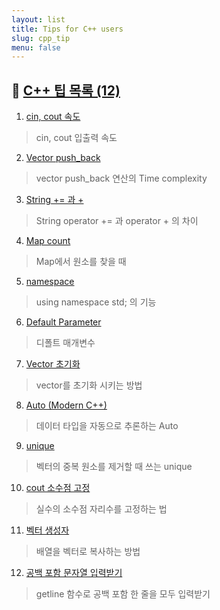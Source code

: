 ```yaml
---
layout: list
title: Tips for C++ users
slug: cpp_tip
menu: false
---
```



## 🚩 [C++ 팁 목록 (12)](../_featured_categories/cpp_tip.md)

1. [cin, cout 속도](../tips/cpp_tip/_posts/2020-06-30-cin-속도.md)
> cin, cout 입출력 속도

2. [Vector push_back](../tips/cpp_tip/_posts/2020-06-30-Vector-push_back.md)
>vector push_back 연산의 Time complexity 

3. [String += 과 +](../tips/cpp_tip/_posts/2020-06-30-String-+=-과-+.md)
> String operator += 과 operator + 의 차이
 
4. [Map count](../tips/cpp_tip/_posts/2020-06-30-Map-Count.md)
> Map에서 원소를 찾을 때

5. [namespace](../tips/cpp_tip/_posts/2020-06-30-Namespace.md)
> using namespace std; 의 기능

6. [Default Parameter](../tips/cpp_tip/_posts/2020-06-30-Default-Parameter.md)
> 디폴트 매개변수
 
7. [Vector 초기화](../tips/cpp_tip/_posts/2020-06-30-Vector-초기화.md)
> vector를 초기화 시키는 방법

8. [Auto (Modern C++)](../tips/cpp_tip/_posts/2020-06-30-Auto.md)
> 데이터 타입을 자동으로 추론하는 Auto

9. [unique](../tips/cpp_tip/_posts/2020-08-15-unique.md)
> 벡터의 중복 원소를 제거할 때 쓰는 unique

10. [cout 소수점 고정](../tips/cpp_tip/_posts/2020-08-24-cout-소수점-고정.md)
> 실수의 소수점 자리수를 고정하는 법

11. [벡터 생성자](../tips/cpp_tip/_posts/2020-08-24-벡터-생성자.md)
> 배열을 벡터로 복사하는 방법

12. [공백 포함 문자열 입력받기](../tips/cpp_tip/_posts/2020-09-01-공백-포함-문자열-입력받기.md)
> getline 함수로 공백 포함 한 줄을 모두 입력받기